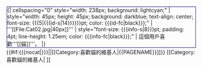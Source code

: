 <div style="float: left; border:solid darkblue 1px; margin: 1px;">
{| cellspacing="0" style="width: 238px; background: lightcyan;"
| style="width: 45px; height: 45px; background: darkblue; text-align: center; font-size: {{{5|{{{id-s|14}}}}}}pt; color: {{{id-fc|black}}};" | '''[[File:Cat02.jpg|40px]]'''
| style="font-size: {{{info-s|8}}}pt; padding: 4pt; line-height: 1.25em; color: {{{info-fc|black}}};" | 這個用戶喜歡'''[[貓]]'''。
|}</div><includeonly>
{{#if:{{{nocat|}}}||[[Category:喜歡貓的維基人|{{PAGENAME}}]]}}
</includeonly><noinclude>
[[Category:喜歡貓的維基人| ]]
</noinclude>